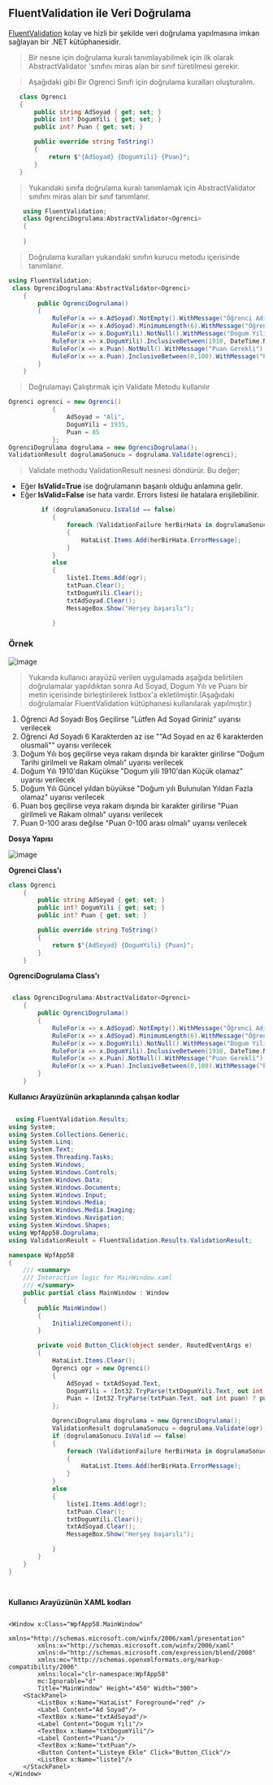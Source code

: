 ## FluentValidation ile Veri Doğrulama ##

[FluentValidation](https://fluentvalidation.net/) kolay ve hizli bir şekilde veri doğrulama yapılmasına imkan sağlayan bir .NET kütüphanesidir.

> Bir nesne için doğrulama kuralı tanımlayabilmek için ilk olarak AbstractValidator<T> 'sınıfını miras alan  bir sınıf türetilmesi gerekir.
   
> Aşağıdaki gibi Bir Ogrenci Sınıfı için doğrulama kuralları oluşturalım.
   
 ```csharp
    class Ogrenci
    {
        public string AdSoyad { get; set; }
        public int? DogumYili { get; set; }
        public int? Puan { get; set; }

        public override string ToString()
        {
            return $"{AdSoyad} {DogumYili} {Puan}";
        }
    }
``` 
    
> Yukarıdaki sınıfa doğrulama kuralı tanımlamak için  AbstractValidator<Ogrenci> sınıfını miras alan bir sınıf tanımlanır.
    
```csharp
    using FluentValidation;
    class OgrenciDogrulama:AbstractValidator<Ogrenci>
    {
        
    }
```
    
> Doğrulama kuralları yukarıdaki sınıfın kurucu metodu içerisinde tanımlanır.
 
```csharp
using FluentValidation;
 class OgrenciDogrulama:AbstractValidator<Ogrenci>
    {
        public OgrenciDogrulama()
        {
            RuleFor(x => x.AdSoyad).NotEmpty().WithMessage("Öğrenci Adı ve Soyadı boş Geçilemez");
            RuleFor(x => x.AdSoyad).MinimumLength(6).WithMessage("Öğrenci Adı ve Soyadı  enaz 6 karakterden oluşmalı");
            RuleFor(x => x.DogumYili).NotNull().WithMessage("Dogum Yili Gerekli");
            RuleFor(x => x.DogumYili).InclusiveBetween(1910, DateTime.Now.Year).WithMessage("Doğum Yılı 1910 ile günümüz arasında olmalı");
            RuleFor(x => x.Puan).NotNull().WithMessage("Puan Gerekli");
            RuleFor(x => x.Puan).InclusiveBetween(0,100).WithMessage("Puan 0-100 arasında olmalı");
        }
    }
```

> Doğrulamayı Çalıştırmak için Validate Metodu kullanılır

```csharp
Ogrenci ogrenci = new Ogrenci()
            {
                AdSoyad = "Ali",
                DogumYili = 1935,
                Puan = 85
            };
OgrenciDogrulama dogrulama = new OgrenciDogrulama();
ValidationResult dogrulamaSonucu = dogrulama.Validate(ogrenci);
```    
> Validate methodu  ValidationResult nesnesi döndürür. Bu değer;
   
<ul>
   <li>Eğer <b>IsValid=True</b> ise doğrulamanın başarılı olduğu anlamına gelir.</li>
<li>Eğer <b>IsValid=False</b> ise hata vardır. Errors listesi ile hatalara erişilebilinir.</li>
</ul>

   
```csharp    
         if (dogrulamaSonucu.IsValid == false)
            {
                foreach (ValidationFailure herBirHata in dogrulamaSonucu.Errors)
                {
                    HataList.Items.Add(herBirHata.ErrorMessage);
                }
            }
            else
            {
                liste1.Items.Add(ogr);
                txtPuan.Clear();
                txtDogumYili.Clear();
                txtAdSoyad.Clear();
                MessageBox.Show("Herşey başarılı");

            }    
```
### Örnek ###
   
![image](https://user-images.githubusercontent.com/28144917/160344914-88c100bf-a090-4568-a3dd-f2d66282e7a4.png)

> Yukarıda kullanıcı arayüzü verilen uygulamada aşağıda belirtilen doğrulamalar yapıldıktan sonra Ad Soyad, Dogum Yılı ve Puanı bir metin içerisinde birleştirilerek listbox'a ekletilmiştir.(Aşağıdaki doğrulamalar FluentValidation kütüphanesi kullanılarak yapılmıştır.)
<ol>
<li>Öğrenci Ad Soyadı Boş Geçilirse "Lütfen Ad Soyad Giriniz" uyarısı verilecek</li>
<li>Öğrenci Ad Soyadı 6 Karakterden az ise ""Ad Soyad en az 6 karakterden olusmali"" uyarısı verilecek</li>
<li>Doğum Yılı boş geçilirse veya rakam dışında bir karakter girilirse "Doğum Tarihi girilmeli ve Rakam olmalı" uyarısı verilecek</li>
<li>Doğum Yılı 1910'dan Küçükse "Dogum yili 1910'dan Küçük olamaz" uyarısı verilecek</li>
<li>Doğum Yılı Güncel yıldan büyükse "Doğum yılı Bulunulan Yıldan Fazla olamaz" uyarısı verilecek</li>
<li>Puan boş geçilirse veya rakam dışında bir karakter girilirse "Puan girilmeli ve Rakam olmalı" uyarısı verilecek</li>
<li>Puan 0-100 arası değilse "Puan 0-100 arası olmalı" uyarısı verilecek</li>
</ol>   
   
   
**Dosya Yapısı**
   
![image](https://user-images.githubusercontent.com/28144917/160344949-8a94865c-a159-4b27-a637-80e2a82f93cd.png)


**Ogrenci Class'ı**
   
```csharp
class Ogrenci
    {
        public string AdSoyad { get; set; }
        public int? DogumYili { get; set; }
        public int? Puan { get; set; }

        public override string ToString()
        {
            return $"{AdSoyad} {DogumYili} {Puan}";
        }
    }
```

**OgrenciDogrulama Class'ı**   
   
```csharp

 class OgrenciDogrulama:AbstractValidator<Ogrenci>
    {
        public OgrenciDogrulama()
        {
            RuleFor(x => x.AdSoyad).NotEmpty().WithMessage("Öğrenci Adı ve Soyadı boş Geçilemez");
            RuleFor(x => x.AdSoyad).MinimumLength(6).WithMessage("Öğrenci Adı ve Soyadı  enaz 6 karakterden oluşmalı");
            RuleFor(x => x.DogumYili).NotNull().WithMessage("Dogum Yili Gerekli");
            RuleFor(x => x.DogumYili).InclusiveBetween(1910, DateTime.Now.Year).WithMessage("Doğum Yılı 1910 ile günümüz arasında olmalı");
            RuleFor(x => x.Puan).NotNull().WithMessage("Puan Gerekli");
            RuleFor(x => x.Puan).InclusiveBetween(0,100).WithMessage("Puan 0-100 arasında olmalı");
        }
    }
```

**Kullanıcı Arayüzünün arkaplanında çalışan kodlar**
   
```csharp
  
  using FluentValidation.Results;
using System;
using System.Collections.Generic;
using System.Linq;
using System.Text;
using System.Threading.Tasks;
using System.Windows;
using System.Windows.Controls;
using System.Windows.Data;
using System.Windows.Documents;
using System.Windows.Input;
using System.Windows.Media;
using System.Windows.Media.Imaging;
using System.Windows.Navigation;
using System.Windows.Shapes;
using WpfApp58.Dogrulama;
using ValidationResult = FluentValidation.Results.ValidationResult;

namespace WpfApp58
{
    /// <summary>
    /// Interaction logic for MainWindow.xaml
    /// </summary>
    public partial class MainWindow : Window
    {
        public MainWindow()
        {
            InitializeComponent();
        }

        private void Button_Click(object sender, RoutedEventArgs e)
        {
            HataList.Items.Clear();
            Ogrenci ogr = new Ogrenci()
            {
                AdSoyad = txtAdSoyad.Text,
                DogumYili = (Int32.TryParse(txtDogumYili.Text, out int dogumYili) ? dogumYili : (int?)null),
                Puan = (Int32.TryParse(txtPuan.Text, out int puan) ? puan : (int?)null)
            };

            OgrenciDogrulama dogrulama = new OgrenciDogrulama();
            ValidationResult dogrulamaSonucu = dogrulama.Validate(ogr);
            if (dogrulamaSonucu.IsValid == false)
            {
                foreach (ValidationFailure herBirHata in dogrulamaSonucu.Errors)
                {
                    HataList.Items.Add(herBirHata.ErrorMessage);
                }
            }
            else
            {
                liste1.Items.Add(ogr);
                txtPuan.Clear();
                txtDogumYili.Clear();
                txtAdSoyad.Clear();
                MessageBox.Show("Herşey başarılı");

            }
        }
    }
}

  
```

**Kullanıcı Arayüzünün XAML kodları**   
   
```xaml

<Window x:Class="WpfApp58.MainWindow"
        xmlns="http://schemas.microsoft.com/winfx/2006/xaml/presentation"
        xmlns:x="http://schemas.microsoft.com/winfx/2006/xaml"
        xmlns:d="http://schemas.microsoft.com/expression/blend/2008"
        xmlns:mc="http://schemas.openxmlformats.org/markup-compatibility/2006"
        xmlns:local="clr-namespace:WpfApp58"
        mc:Ignorable="d"
        Title="MainWindow" Height="450" Width="300">
    <StackPanel>
        <ListBox x:Name="HataList" Foreground="red" />
        <Label Content="Ad Soyad"/>
        <TextBox x:Name="txtAdSoyad"/>
        <Label Content="Dogum Yılı"/>
        <TextBox x:Name="txtDogumYili"/>
        <Label Content="Puanı"/>
        <TextBox x:Name="txtPuan"/>
        <Button Content="Listeye Ekle" Click="Button_Click"/>
        <ListBox x:Name="liste1"/>
    </StackPanel>
</Window>


```

